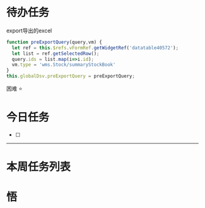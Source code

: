 # 待办任务
export导出的excel
~~~js
function preExportQuery(query,vm) {
  let ref = this.$refs.vFormRef.getWidgetRef('datatable40572');
  let list = ref.getSelectedRow();
  query.ids = list.map(i=>i.id);
  vm.type = 'wms.Stock/summaryStockBook'
}
this.globalDsv.preExportQuery = preExportQuery;

~~~
困难
⭐

# 今日任务
- [ ] 




------
# 本周任务列表



# 悟